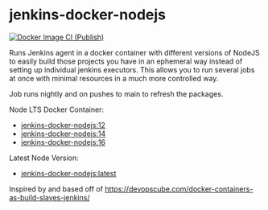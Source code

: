 # jenkins-docker-nodejs
[![Docker Image CI (Publish)](https://github.com/jonathan-irvin/jenkins-docker-nodejs/actions/workflows/docker-publish.yml/badge.svg)](https://github.com/jonathan-irvin/jenkins-docker-nodejs/actions/workflows/docker-publish.yml)

Runs Jenkins agent in a docker container with different versions of NodeJS to easily build those projects you have in an ephemeral way instead of setting up individual jenkins executors.  This allows you to run several jobs at once with minimal resources in a much more controlled way.

Job runs nightly and on pushes to main to refresh the packages. 

Node LTS Docker Container:
- [jenkins-docker-nodejs:12](https://github.com/jonathan-irvin/jenkins-docker-nodejs/pkgs/container/jenkins-docker-nodejs)
- [jenkins-docker-nodejs:14](https://github.com/jonathan-irvin/jenkins-docker-nodejs/pkgs/container/jenkins-docker-nodejs)
- [jenkins-docker-nodejs:16](https://github.com/jonathan-irvin/jenkins-docker-nodejs/pkgs/container/jenkins-docker-nodejs)

Latest Node Version:
- [jenkins-docker-nodejs:latest](https://github.com/jonathan-irvin/jenkins-docker-nodejs/pkgs/container/jenkins-docker-nodejs)

Inspired by and based off of https://devopscube.com/docker-containers-as-build-slaves-jenkins/
